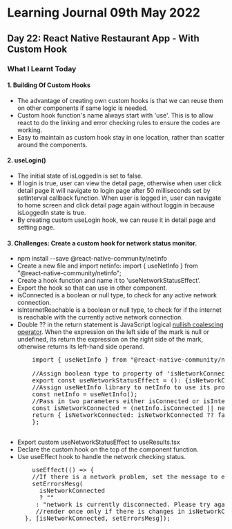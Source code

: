 <h1>Learning Journal 09th May 2022</h1>
<h2>Day 22: React Native Restaurant App - With Custom Hook</h2>
<h3>What I Learnt Today</h3>
<h4>1. Building Of Custom Hooks</h4>
<ul>
  <li>The advantage of creating own custom hooks is that we can reuse them on other components if same logic is needed.</li>
  <li>Custom hook function's name always start with 'use'. This is to allow react to do the linking and error checking rules to ensure the codes are working. </li>
  <li>Easy to maintain as custom hook stay in one location, rather than scatter around the components.</li>
</ul>
<h4>2. useLogin()</h4>
<ul>
  <li>The initial state of isLoggedIn is set to false.</li>
  <li>If login is true, user can view the detail page, otherwise when user click detail page it will navigate to login page after 50 milliseconds set by setInterval callback function. When user is logged in, user can navigate to home screen and click detail page again without loggin in because isLoggedIn state is true.</li>
  <li>By creating custom useLogin hook, we can reuse it in detail page and setting page.</li>
</ul>
<h4>3. Challenges: Create a custom hook for network status monitor.</h4>
<ul>
  <li>npm install --save @react-native-community/netinfo</li>
  <li>Create a new file and import netinfo: import { useNetInfo } from "@react-native-community/netinfo";</li>
  <li>Create a hook function and name it to 'useNetworkStatusEffect'.</li>
  <li>Export the hook so that can use in other component.</li>
  <li>isConnected is a boolean or null type, to check for any active network connection.</li>
  <li>isInternetReachable is a boolean or null type, to check for if the internet is reachable with the currently active network connection.</li>
  <li>Double ?? in the return statement is JavaScript logical <a href="https://developer.mozilla.org/en-US/docs/Web/JavaScript/Reference/Operators/Nullish_coalescing_operator">nullish coalescing operator</a>. When the expression on the left side of the mark is null or undefined, its return the expression on the right side of the mark, otherwise returns its left-hand side operand.</li>
    
  <pre>
    import { useNetInfo } from "@react-native-community/netinfo";
    
    //Assign boolean type to property of 'isNetworkConnected'.
    export const useNetworkStatusEffect = (): {isNetworkConnected: boolean} => {
    //Assign useNetInfo library to netInfo to use its properties.
    const netInfo = useNetInfo();
    //Pass in two parameters either isConnected or isInternetReachable.
    const isNetworkConnected = (netInfo.isConnected || netInfo.isInternetReachable);
    return { isNetworkConnected: isNetworkConnected ?? false };
    };
  </pre>
  
  <li>Export custom useNetworkStatusEffect to useResults.tsx</li>
  <li>Declare the custom hook on the top of the component function.</li>
  <li>Use useEffect hook to handle the network checking status.</li>
  
  <pre>
    useEffect(() => {
    //If there is a network problem, set the message to errorMessage state, else return empty string.
    setErrorsMesg(
      isNetworkConnected 
      ? ""
     : "network is currently disconnected. Please try again later.");
     //render once only if there is changes in isNetworkConnected then output the error message
  }, [isNetworkConnected, setErrorsMesg]);
  </pre>
  
</ul>
